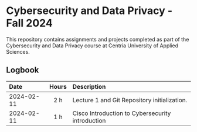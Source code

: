 # Cybersecurity and Data Privacy - Fall 2024

This repository contains assignments and projects completed as part of the Cybersecurity and Data Privacy course at Centria University of Applied Sciences.

## Logbook

| **Date**   | **Hours** | **Description**                                  |
| :---       | :---:     | :---                                             |
| 2024-02-11 | 2 h       | Lecture 1 and Git Repository initialization.     |
| 2024-02-11 | 1 h       | Cisco Introduction to Cybersecurity introduction |
